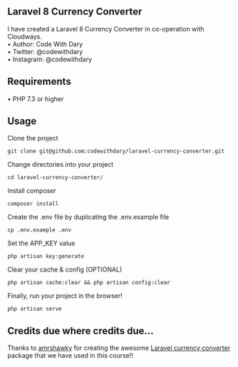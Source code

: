 ## Laravel 8 Currency Converter
I have created a Laravel 8 Currency Converter in co-operation with Cloudways. <br>
•	Author: Code With Dary <br>
•	Twitter: @codewithdary <br>
•	Instagram: @codewithdary <br>

## Requirements
•	PHP 7.3 or higher

## Usage

Clone the project <br>
```
git clone git@github.com:codewithdary/laravel-currency-converter.git
```

Change directories into your project <br>
```
cd laravel-currency-converter/
```

Install composer <br>
```
composer install
```

Create the .env file by duplicating the .env.example file<br>
```
cp .env.example .env
```
 
Set the APP_KEY value <br>
```
php artisan key:generate
```

Clear your cache & config (OPTIONAL) <br>
```
php artisan cache:clear && php artisan config:clear
```

Finally, run your project in the browser! <br>
```
php artisan serve
```

## Credits due where credits due...
Thanks to [amrshawky](https://github.com/amrshawky) for creating the awesome [Laravel currency converter](https://github.com/amrshawky/laravel-currency) package that we have used in this course!!

